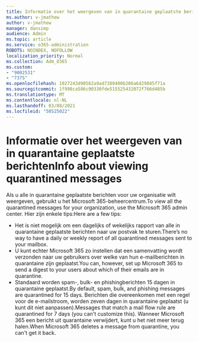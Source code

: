 ```yaml
---
title: Informatie over het weergeven van in quarantaine geplaatste berichten
ms.author: v-jmathew
author: v-jmathew
manager: dansimp
audience: Admin
ms.topic: article
ms.service: o365-administration
ROBOTS: NOINDEX, NOFOLLOW
localization_priority: Normal
ms.collection: Adm_O365
ms.custom:
- "9002531"
- "7375"
ms.openlocfilehash: 1027243d90562a9ad7389400b206a6d29845f71a
ms.sourcegitcommit: 1f998ca586c90330fde515525432072f766d485b
ms.translationtype: MT
ms.contentlocale: nl-NL
ms.lasthandoff: 03/08/2021
ms.locfileid: "50525022"
---
```

# <a name="info-about-viewing-quarantined-messages"></a><span data-ttu-id="044e3-102">Informatie over het weergeven van in quarantaine geplaatste berichten</span><span class="sxs-lookup"><span data-stu-id="044e3-102">Info about viewing quarantined messages</span></span>

<span data-ttu-id="044e3-103">Als u alle in quarantaine geplaatste berichten voor uw organisatie wilt weergeven, gebruikt u het Microsoft 365-beheercentrum.</span><span class="sxs-lookup"><span data-stu-id="044e3-103">To view all the quarantined messages for your organization, use the Microsoft 365 admin center.</span></span> <span data-ttu-id="044e3-104">Hier zijn enkele tips:</span><span class="sxs-lookup"><span data-stu-id="044e3-104">Here are a few tips:</span></span>

- <span data-ttu-id="044e3-105">Het is niet mogelijk om een dagelijks of wekelijks rapport van alle in quarantaine geplaatste berichten naar uw postvak te sturen.</span><span class="sxs-lookup"><span data-stu-id="044e3-105">There’s no way to have a daily or weekly report of all quarantined messages sent to your mailbox.</span></span>
- <span data-ttu-id="044e3-106">U kunt echter Microsoft 365 zo instellen dat een samenvatting wordt verzonden naar uw gebruikers over welke van hun e-mailberichten in quarantaine zijn geplaatst.</span><span class="sxs-lookup"><span data-stu-id="044e3-106">You can, however, set up Microsoft 365 to send a digest to your users about which of their emails are in quarantine.</span></span>
- <span data-ttu-id="044e3-107">Standaard worden spam-, bulk- en phishingberichten 15 dagen in quarantaine geplaatst.</span><span class="sxs-lookup"><span data-stu-id="044e3-107">By default, spam, bulk, and phishing messages are quarantined for 15 days.</span></span> <span data-ttu-id="044e3-108">Berichten die overeenkomen met een regel voor de e-mailstroom, worden zeven dagen in quarantaine geplaatst (u kunt dit niet aanpassen).</span><span class="sxs-lookup"><span data-stu-id="044e3-108">Messages that match a mail flow rule are quarantined for 7 days (you can't customize this).</span></span> <span data-ttu-id="044e3-109">Wanneer Microsoft 365 een bericht uit quarantaine verwijdert, kunt u het niet meer terug halen.</span><span class="sxs-lookup"><span data-stu-id="044e3-109">When Microsoft 365 deletes a message from quarantine, you can't get it back.</span></span>
